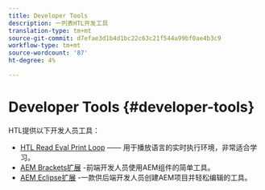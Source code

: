 ```yaml
---
title: Developer Tools
description: 一列表HTL开发工具
translation-type: tm+mt
source-git-commit: d7efae3d1b4d1bc22c63c21f544a99bf0ae4b3c9
workflow-type: tm+mt
source-wordcount: '87'
ht-degree: 4%

---
```



# Developer Tools {#developer-tools}

HTL提供以下开发人员工具：

* [HTL Read Eval Print Loop](https://github.com/Adobe-Marketing-Cloud/aem-htl-repl) —— 用于播放语言的实时执行环境，非常适合学习。
* [AEM Brackets扩展](https://docs.adobe.com/content/help/en/experience-manager-65/developing/devtools/aem-brackets.html) -前端开发人员使用AEM组件的简单工具。
* [AEM Eclipse扩展](https://docs.adobe.com/content/help/en/experience-manager-65/developing/devtools/aem-eclipse.html) -一款供后端开发人员创建AEM项目并轻松编辑的工具。
